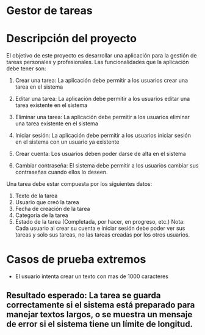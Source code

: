 # Gestor de tareas
# Descripción del proyecto

El objetivo de este proyecto es desarrollar una aplicación para la gestión de tareas personales y
profesionales. Las funcionalidades que la aplicación debe tener son:

1. Crear una tarea: La aplicación debe permitir a los usuarios crear una tarea en el
sistema

3. Editar una tarea: La aplicación debe permitir a los usuarios editar una tarea existente
en el sistema

5. Eliminar una tarea: La aplicación debe permitir a los usuarios eliminar una tarea
existente en el sistema

7. Iniciar sesión: La aplicación debe permitir a los usuarios iniciar sesión en el sistema con
un usuario ya existente

9. Crear cuenta: Los usuarios deben poder darse de alta en el sistema

10. Cambiar contraseña: El sistema debe permitir a los usuarios cambiar sus contraseñas
cuando ellos lo deseen.

Una tarea debe estar compuesta por los siguientes datos:
1. Texto de la tarea
2. Usuario que creó la tarea
3. Fecha de creación de la tarea
4. Categoría de la tarea
5. Estado de la tarea (Completada, por hacer, en progreso, etc.)
Nota: Cada usuario al crear su cuenta e iniciar sesión debe poder ver sus tareas y solo sus tareas,
no las tareas creadas por los otros usuarios.

# Casos de prueba extremos
- El usuario intenta crear un texto con mas de 1000 caracteres
## Resultado esperado: La tarea se guarda correctamente si el sistema está preparado para manejar textos largos, o se muestra un mensaje de error si el sistema tiene un límite de longitud. 
